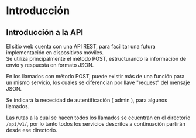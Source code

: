 # Introducción

## Introducción a la API

El sitio web cuenta con una API REST, para facilitar una futura implementación en dispositivos móviles.<br>
Se utiliza principalmente el método POST, estructurando la información de envío y respuesta en formato JSON.

En los llamados con método POST, puede existir más de una función para un mismo servicio, los cuales se diferencian por llave "request" del mensaje JSON.

Se indicará la nececidad de autentificación ( admin ), para algunos llamados.

Las rutas a la cual se hacen todos los llamados se ecuentran en el directorio <code>/api/v1/</code>, por lo tanto
todos los servicios descritos a continuación partirán desde ese directorio.
